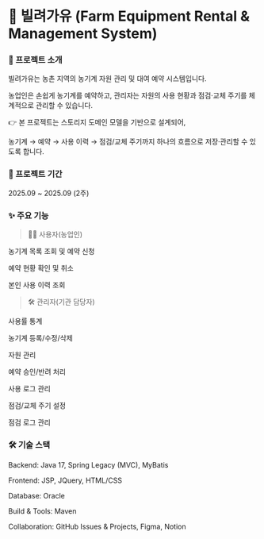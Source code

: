 
# 🚜 빌려가유 (Farm Equipment Rental & Management System)
### 📌 프로젝트 소개

빌려가유는 농촌 지역의 농기계 자원 관리 및 대여 예약 시스템입니다.

농업인은 손쉽게 농기계를 예약하고, 관리자는 자원의 사용 현황과 점검·교체 주기를 체계적으로 관리할 수 있습니다.

👉 본 프로젝트는 스토리지 도메인 모델을 기반으로 설계되어,

농기계 → 예약 → 사용 이력 → 점검/교체 주기까지 하나의 흐름으로 저장·관리할 수 있도록 합니다.

### 📅 프로젝트 기간

2025.09 ~ 2025.09 (2주)


### ✨ 주요 기능
>👩‍🌾 사용자(농업인)

농기계 목록 조회 및 예약 신청

예약 현황 확인 및 취소

본인 사용 이력 조회

>🛠️ 관리자(기관 담당자)

사용률 통계

농기계 등록/수정/삭제

자원 관리 

예약 승인/반려 처리

사용 로그 관리

점검/교체 주기 설정 

점검 로그 관리 



### 🛠️ 기술 스택

Backend: Java 17, Spring Legacy (MVC), MyBatis

Frontend: JSP, JQuery, HTML/CSS

Database: Oracle

Build & Tools: Maven

Collaboration: GitHub Issues & Projects, Figma, Notion
